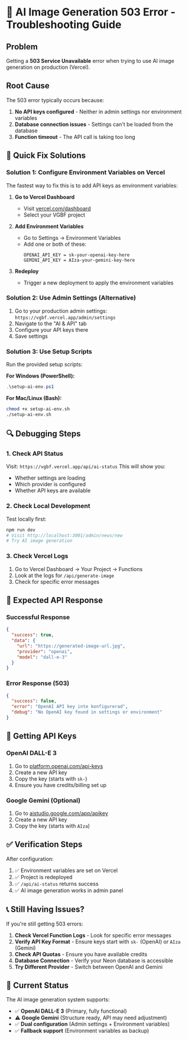 # 🚨 AI Image Generation 503 Error - Troubleshooting Guide

## Problem

Getting a **503 Service Unavailable** error when trying to use AI image generation on production (Vercel).

## Root Cause

The 503 error typically occurs because:

1. **No API keys configured** - Neither in admin settings nor environment variables
2. **Database connection issues** - Settings can't be loaded from the database
3. **Function timeout** - The API call is taking too long

## 🔧 Quick Fix Solutions

### Solution 1: Configure Environment Variables on Vercel

The fastest way to fix this is to add API keys as environment variables:

1. **Go to Vercel Dashboard**

   - Visit [vercel.com/dashboard](https://vercel.com/dashboard)
   - Select your VGBF project

2. **Add Environment Variables**

   - Go to Settings → Environment Variables
   - Add one or both of these:
     ```
     OPENAI_API_KEY = sk-your-openai-key-here
     GEMINI_API_KEY = AIza-your-gemini-key-here
     ```

3. **Redeploy**
   - Trigger a new deployment to apply the environment variables

### Solution 2: Use Admin Settings (Alternative)

1. Go to your production admin settings: `https://vgbf.vercel.app/admin/settings`
2. Navigate to the "AI & API" tab
3. Configure your API keys there
4. Save settings

### Solution 3: Use Setup Scripts

Run the provided setup scripts:

**For Windows (PowerShell):**

```powershell
.\setup-ai-env.ps1
```

**For Mac/Linux (Bash):**

```bash
chmod +x setup-ai-env.sh
./setup-ai-env.sh
```

## 🔍 Debugging Steps

### 1. Check API Status

Visit: `https://vgbf.vercel.app/api/ai-status`
This will show you:

- Whether settings are loading
- Which provider is configured
- Whether API keys are available

### 2. Check Local Development

Test locally first:

```bash
npm run dev
# Visit http://localhost:3001/admin/news/new
# Try AI image generation
```

### 3. Check Vercel Logs

1. Go to Vercel Dashboard → Your Project → Functions
2. Look at the logs for `/api/generate-image`
3. Check for specific error messages

## 🎯 Expected API Response

### Successful Response

```json
{
  "success": true,
  "data": {
    "url": "https://generated-image-url.jpg",
    "provider": "openai",
    "model": "dall-e-3"
  }
}
```

### Error Response (503)

```json
{
  "success": false,
  "error": "OpenAI API key inte konfigurerad",
  "debug": "No OpenAI key found in settings or environment"
}
```

## 🚀 Getting API Keys

### OpenAI DALL-E 3

1. Go to [platform.openai.com/api-keys](https://platform.openai.com/api-keys)
2. Create a new API key
3. Copy the key (starts with `sk-`)
4. Ensure you have credits/billing set up

### Google Gemini (Optional)

1. Go to [aistudio.google.com/app/apikey](https://aistudio.google.com/app/apikey)
2. Create a new API key
3. Copy the key (starts with `AIza`)

## ✅ Verification Steps

After configuration:

1. ✅ Environment variables are set on Vercel
2. ✅ Project is redeployed
3. ✅ `/api/ai-status` returns success
4. ✅ AI image generation works in admin panel

## 📞 Still Having Issues?

If you're still getting 503 errors:

1. **Check Vercel Function Logs** - Look for specific error messages
2. **Verify API Key Format** - Ensure keys start with `sk-` (OpenAI) or `AIza` (Gemini)
3. **Check API Quotas** - Ensure you have available credits
4. **Database Connection** - Verify your Neon database is accessible
5. **Try Different Provider** - Switch between OpenAI and Gemini

## 🎯 Current Status

The AI image generation system supports:

- ✅ **OpenAI DALL-E 3** (Primary, fully functional)
- ⚠️ **Google Gemini** (Structure ready, API may need adjustment)
- ✅ **Dual configuration** (Admin settings + Environment variables)
- ✅ **Fallback support** (Environment variables as backup)
